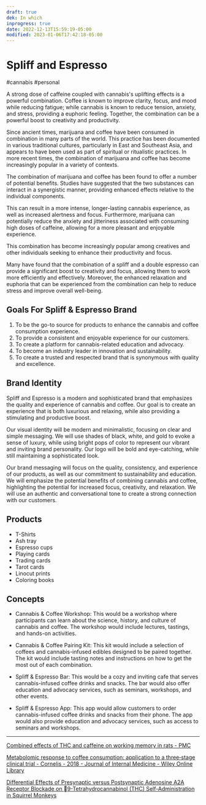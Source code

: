 ```yaml
---
draft: true
dek: In which
inprogress: true
date: 2022-12-13T15:59:19-05:00
modified: 2023-01-06T17:42:18-05:00
---
```

# Spliff and Espresso

#cannabis #personal 

A strong dose of caffeine coupled with cannabis's uplifting effects is a powerful combination. Coffee is known to improve clarity, focus, and mood while reducing fatigue; while cannabis is known to reduce tension, anxiety, and stress, providing a euphoric feeling. Together, the combination can be a powerful boost to creativity and productivity.

Since ancient times, marijuana and coffee have been consumed in combination in many parts of the world. This practice has been documented in various traditional cultures, particularly in East and Southeast Asia, and appears to have been used as part of spiritual or ritualistic practices. In more recent times, the combination of marijuana and coffee has become increasingly popular in a variety of contexts.

The combination of marijuana and coffee has been found to offer a number of potential benefits. Studies have suggested that the two substances can interact in a synergistic manner, providing enhanced effects relative to the individual components. 

This can result in a more intense, longer-lasting cannabis experience, as well as increased alertness and focus. Furthermore, marijuana can potentially reduce the anxiety and jitteriness associated with consuming high doses of caffeine, allowing for a more pleasant and enjoyable experience.

This combination has become increasingly popular among creatives and other individuals seeking to enhance their productivity and focus. 

Many have found that the combination of a spliff and a double espresso can provide a significant boost to creativity and focus, allowing them to work more efficiently and effectively. Moreover, the enhanced relaxation and euphoria that can be experienced from the combination can help to reduce stress and improve overall well-being.

## Goals For Spliff & Espresso Brand
1. To be the go-to source for products to enhance the cannabis and coffee consumption experience.
2. To provide a consistent and enjoyable experience for our customers. 
3. To create a platform for cannabis-related education and advocacy. 
4. To become an industry leader in innovation and sustainability. 
5. To create a trusted and respected brand that is synonymous with quality and excellence.

## Brand Identity

Spliff and Espresso is a modern and sophisticated brand that emphasizes the quality and experience of cannabis and coffee. Our goal is to create an experience that is both luxurious and relaxing, while also providing a stimulating and productive boost. 

Our visual identity will be modern and minimalistic, focusing on clear and simple messaging. We will use shades of black, white, and gold to evoke a sense of luxury, while using bright pops of color to represent our vibrant and inviting brand personality. Our logo will be bold and eye-catching, while still maintaining a sophisticated look. 

Our brand messaging will focus on the quality, consistency, and experience of our products, as well as our commitment to sustainability and education. We will emphasize the potential benefits of combining cannabis and coffee, highlighting the potential for increased focus, creativity, and relaxation. We will use an authentic and conversational tone to create a strong connection with our customers.

## Products
- T-Shirts
- Ash tray
- Espresso cups
- Playing cards
- Trading cards
- Tarot cards
- Linocut prints
- Coloring books

## Concepts
- Cannabis & Coffee Workshop: This would be a workshop where participants can learn about the science, history, and culture of cannabis and coffee. The workshop would include lectures, tastings, and hands-on activities.

- Cannabis & Coffee Pairing Kit: This kit would include a selection of coffees and cannabis-infused edibles designed to be paired together. The kit would include tasting notes and instructions on how to get the most out of each combination.

- Spliff & Espresso Bar: This would be a cozy and inviting cafe that serves cannabis-infused coffee drinks and snacks. The bar would also offer education and advocacy services, such as seminars, workshops, and other events. 

- Spliff & Espresso App: This app would allow customers to order cannabis-infused coffee drinks and snacks from their phone. The app would also provide education and advocacy services, such as access to seminars and workshops.

---

[Combined effects of THC and caffeine on working memory in rats - PMC](https://www.ncbi.nlm.nih.gov/pmc/articles/PMC3423236/)

[Metabolomic response to coffee consumption: application to a three‐stage clinical trial - Cornelis - 2018 - Journal of Internal Medicine - Wiley Online Library](https://onlinelibrary.wiley.com/doi/full/10.1111/joim.12737?identityKey=fa847b7f-5e49-4cfc-b134-4003acd2234f&regionCode=US-NY&wol1URL=%2Fdoi%2F10.1111%2Fjoim.12737%2Ffull)

[Differential Effects of Presynaptic versus Postsynaptic Adenosine A2A Receptor Blockade on 9-Tetrahydrocannabinol (THC) Self-Administration in Squirrel Monkeys](https://www.jneurosci.org/content/jneuro/34/19/6480.full.pdf)